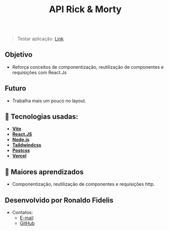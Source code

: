 <h1 align=center> API Rick & Morty </h1>

<br>



<br>

> Testar aplicação: <a href="https://rick-morty-iota-neon.vercel.app/" target="_blank" >Link</a>

## Objetivo

- Reforça conceitos de componentização, reutilização de componentes e requisições com React.Js

## Futuro

- Trabalha mais um pouco no layout.

## 🚀 Tecnologias usadas:

* **[ Vite ](https://vitejs.dev/)**
* **[ React.JS ](https://react.dev/)**
* **[ Node.js ](https://nodejs.org/en)**
* **[ Taildwindcss ](https://tailwindcss.com/)**
* **[ Postcss ](#)**
* **[ Vercel ](https://vercel.com/)**

## 📝 Maiores aprendizados

* Componentização, reutilização de componentes e requisições http.

## Desenvolvido por Ronaldo Fidelis
-  Contatos:
    - <a href="mailto:ronaldofidelis.ti@gmail.com" target="_blank">E-mail</a>
    - <a href="https://github.com/RonaldoFidelis" target="_blank">GitHub</a>
